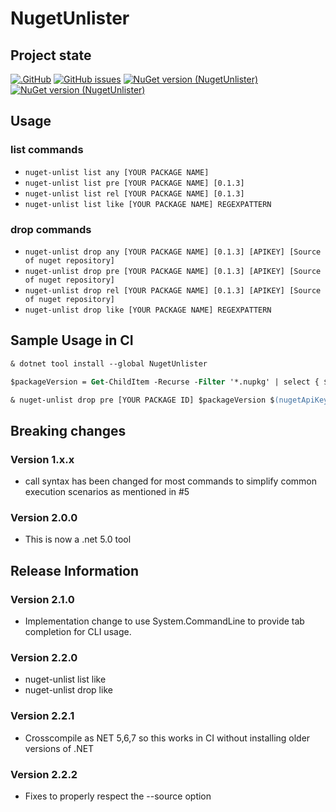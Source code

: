 # NugetUnlister

## Project state

[![.GitHub](https://github.com/taori/NugetUnlister/actions/workflows/dotnet.yml/badge.svg)](https://github.com/taori/NugetUnlister/actions/workflows/dotnet.yml)
[![GitHub issues](https://img.shields.io/github/issues/taori/NugetUnlister)](https://github.com/taori/NugetUnlister/issues)
[![NuGet version (NugetUnlister)](https://img.shields.io/nuget/v/NugetUnlister.svg)](https://www.nuget.org/packages/NugetUnlister/)
[![NuGet version (NugetUnlister)](https://img.shields.io/nuget/vpre/NugetUnlister.svg)](https://www.nuget.org/packages/NugetUnlister/latest/prerelease)

## Usage

### list commands
- `nuget-unlist list any [YOUR PACKAGE NAME]`
- `nuget-unlist list pre [YOUR PACKAGE NAME] [0.1.3] `
- `nuget-unlist list rel [YOUR PACKAGE NAME] [0.1.3] `
- `nuget-unlist list like [YOUR PACKAGE NAME] REGEXPATTERN `

### drop commands
- `nuget-unlist drop any [YOUR PACKAGE NAME] [0.1.3] [APIKEY] [Source of nuget repository]`
- `nuget-unlist drop pre [YOUR PACKAGE NAME] [0.1.3] [APIKEY] [Source of nuget repository]`
- `nuget-unlist drop rel [YOUR PACKAGE NAME] [0.1.3] [APIKEY] [Source of nuget repository]`
- `nuget-unlist drop like [YOUR PACKAGE NAME] REGEXPATTERN `

## Sample Usage in CI

```ps
& dotnet tool install --global NugetUnlister

$packageVersion = Get-ChildItem -Recurse -Filter '*.nupkg' | select { $_.Name } -ExpandProperty Name -First 1 | Select-String -Pattern "\d[\d\w\.\+-]+(?=.nupkg)" | %{$_.Matches.Value}

& nuget-unlist drop pre [YOUR PACKAGE ID] $packageVersion $(nugetApiKey)
```

## Breaking changes

### Version 1.x.x
- call syntax has been changed for most commands to simplify common execution scenarios as mentioned in #5

### Version 2.0.0
- This is now a .net 5.0 tool


## Release Information

### Version 2.1.0
- Implementation change to use System.CommandLine to provide tab completion for CLI usage.

### Version 2.2.0
+ nuget-unlist list like 
+ nuget-unlist drop like 

### Version 2.2.1
- Crosscompile as NET 5,6,7 so this works in CI without installing older versions of .NET

### Version 2.2.2
- Fixes to properly respect the --source option
